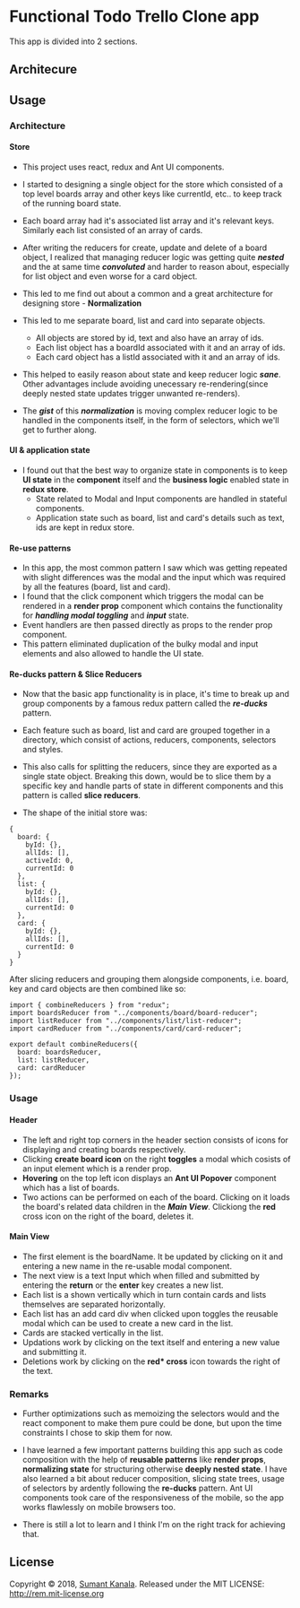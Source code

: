 # Functional Todo Trello Clone app

This app is divided into 2 sections.

## Architecure

## Usage

### Architecture

#### Store

- This project uses react, redux and Ant UI components.
- I started to designing a single object for the store which consisted of a top level boards array and other keys like currentId, etc.. to keep track of the running board state.
- Each board array had it's associated list array and it's relevant keys. Similarly each list consisted of an array of cards.
- After writing the reducers for create, update and delete of a board object, I realized that managing reducer logic was getting quite **_nested_** and the at same time **_convoluted_** and harder to reason about, especially for list object and even worse for a card object.
- This led to me find out about a common and a great architecture for designing store - **Normalization**

- This led to me separate board, list and card into separate objects.
  - All objects are stored by id, text and also have an array of ids.
  - Each list object has a boardId associated with it and an array of ids.
  - Each card object has a listId associated with it and an array of ids.
- This helped to easily reason about state and keep reducer logic **_sane_**. Other advantages include avoiding unecessary re-rendering(since deeply nested state updates trigger unwanted re-renders).
- The **_gist_** of this **_normalization_** is moving complex reducer logic to be handled in the components itself, in the form of selectors, which we'll get to further along.
  <br />

#### UI & application state

- I found out that the best way to organize state in components is to keep **UI state** in the **component** itself and the **business logic** enabled state in **redux store**.
  - State related to Modal and Input components are handled in stateful components.
  - Application state such as board, list and card's details such as text, ids are kept in redux store.
    <br />

#### Re-use patterns

- In this app, the most common pattern I saw which was getting repeated with slight differences was the modal and the input which was required by all the features (board, list and card).
- I found that the click component which triggers the modal can be rendered in a **render prop** component which contains the functionality for **_handling modal toggling_** and **_input_** state.
- Event handlers are then passed directly as props to the render prop component.
- This pattern eliminated duplication of the bulky modal and input elements and also allowed to handle the UI state.

#### Re-ducks pattern & Slice Reducers

- Now that the basic app functionality is in place, it's time to break up and group components by a famous redux pattern called the **_re-ducks_** pattern.

- Each feature such as board, list and card are grouped together in a directory, which consist of actions, reducers, components, selectors and styles.

- This also calls for splitting the reducers, since they are exported as a single state object. Breaking this down, would be to slice them by a specific key and handle parts of state in different components and this pattern is called **slice reducers**.

- The shape of the initial store was:

```
{
  board: {
    byId: {},
    allIds: [],
    activeId: 0,
    currentId: 0
  },
  list: {
    byId: {},
    allIds: [],
    currentId: 0
  },
  card: {
    byId: {},
    allIds: [],
    currentId: 0
  }
}
```

After slicing reducers and grouping them alongside components, i.e. board, key and card objects are then combined like so:

```
import { combineReducers } from "redux";
import boardsReducer from "../components/board/board-reducer";
import listReducer from "../components/list/list-reducer";
import cardReducer from "../components/card/card-reducer";

export default combineReducers({
  board: boardsReducer,
  list: listReducer,
  card: cardReducer
});
```

### Usage

#### Header

- The left and right top corners in the header section consists of icons for displaying and creating boards respectively.
- Clicking **create board icon** on the right **toggles** a modal which cosists of an input element which is a render prop.
- **Hovering** on the top left icon displays an **Ant UI Popover** component which has a list of boards.
- Two actions can be performed on each of the board. Clicking on it loads the board's related data children in the **_Main View_**.
  Clickiong the **red** cross icon on the right of the board, deletes it.

#### Main View

- The first element is the boardName. It be updated by clicking on it and entering a new name in the re-usable modal component.
- The next view is a text Input which when filled and submitted by entering the **return** or the **enter** key creates a new list.
- Each list is a shown vertically which in turn contain cards and lists themselves are separated horizontally.
- Each list has an add card div when clicked upon toggles the reusable modal which can be used to create a new card in the list.
- Cards are stacked vertically in the list.
- Updations work by clicking on the text itself and entering a new value and submitting it.
- Deletions work by clicking on the **red\* cross** icon towards the right of the text.

### Remarks

- Further optimizations such as memoizing the selectors would and the react component to make them pure could be done, but upon the time constraints I chose to skip them for now.

- I have learned a few important patterns building this app such as code composition with the help of **reusable patterns** like **render props**, **normalizing state** for structuring otherwise **deeply nested state**. I have also learned a bit about reducer composition, slicing state trees, usage of selectors by ardently following the **re-ducks** pattern. Ant UI components took care of the responsiveness of the mobile, so the app works flawlessly on mobile browsers too.

- There is still a lot to learn and I think I'm on the right track for achieving that.

## License

Copyright © 2018, [Sumant Kanala](https://github.com/kanalasumant).
Released under the MIT LICENSE: http://rem.mit-license.org
